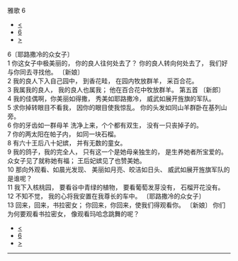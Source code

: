 ﻿





 雅歌 6




* [<](bible/SNG05.md)
* [6](bible/SNG.md)
* [>](bible/SNG07.md)



 
6〔耶路撒冷的众女子〕  
1 你这女子中极美丽的， 你的良人往何处去了？ 你的良人转向何处去了， 我们好与你同去寻找他。 〔新娘〕  
2 我的良人下入自己园中， 到香花畦， 在园内牧放群羊， 采百合花。  
3 我属我的良人， 我的良人也属我； 他在百合花中牧放群羊。 第五首 〔新郎〕  
4 我的佳偶啊，你美丽如得撒， 秀美如耶路撒冷， 威武如展开旌旗的军队。  
5 求你掉转眼目不看我， 因你的眼目使我惊乱。 你的头发如同山羊群卧在基列山旁。  
6 你的牙齿如一群母羊 洗净上来，个个都有双生， 没有一只丧掉子的。  
7 你的两太阳在帕子内， 如同一块石榴。  
8 有六十王后八十妃嫔， 并有无数的童女。  
9 我的鸽子，我的完全人， 只有这一个是她母亲独生的， 是生养她者所宝爱的。 众女子见了就称她有福； 王后妃嫔见了也赞美她。  
10 那向外观看、如晨光发现、 美丽如月亮、皎洁如日头、 威武如展开旌旗军队的是谁呢？  
11 我下入核桃园， 要看谷中青绿的植物， 要看葡萄发芽没有， 石榴开花没有。  
12 不知不觉， 我的心将我安置在我尊长的车中。 〔耶路撒冷的众女子〕  
13 回来，回来，书拉密女； 你回来，你回来，使我们得观看你。 〔新娘〕 你们为何要观看书拉密女， 像观看玛哈念跳舞的呢？ 
* [<](bible/SNG05.md)
* [6](bible/SNG.md)
* [>](bible/SNG07.md)





---










